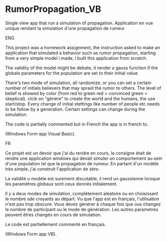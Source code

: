 # RumorPropagation_VB
Single view app that run a simulation of propagation.
Application en vue unique rendant la simulation d'une propagation de rumeur.

ENG

This project was a homework assignment, the instruction asked to make an application that simulated a behavior such as rumor propagation, starting from a very simple model i made, I built this application from scratch.

The validity of the model might be debate, it render a gauss function if the globals parameters for the population are set to their initial value

There's two mode of simulation, all randomize, or you can set a certain number of initials believers that may spraid the rumor to others. The level of
belief is showed by color (from red to green red = convinced green = skeptical).
clcik on "génére" to create the world and the humans, the use start/stop. Every change of initial stettings like number of people etc needs to be follow by a generation. Certain settings can change during the simulation.

The code is partially commented but in French the app is in french to.

(Windows Form app Visual Basic).

FR

Ce projet est un devoir que j'ai du rendre en cours, la consigne était de rendre une application windows qui devait simuler un comportement au sein d'une population tel que la propagation de rumeur. En partant d'un modèle très simple, j'ai construit l'application de zéro.

La validité u modèle est surement discutable, il rend un gaussienne lorsque les paramètres globaux sont ceux donnés initialement.

Il y a deux modes de simulation, complètement aléatoire ou en choisissant le nombre sde croyants au départ. Vu que l'app est en français, l'utilisation n'est pas trop obscure. Vous devez générer à chaque fois que ous changez le nombre de participant ou le mode de génération. Les autres parametres peuvent êtres changés en cours de simulation.

Le code est partiellement commenté en français.

(Windows Form app VB).
